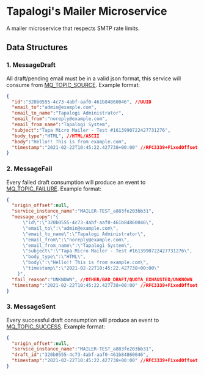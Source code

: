 # Tapalogi's Mailer Microservice

A mailer microservice that respects SMTP rate limits.

## Data Structures

### 1. MessageDraft

All draft/pending email must be in a valid json format, this service will consume from [MQ_TOPIC_SOURCE](https://github.com/Tapalogi/tapa-micro-mailer/blob/4ad9a630b660bff4a1e189bc4d84cfbaf58311d3/example/local.env#L3). Example format:

```json
{
  "id":"320b0555-4c73-4abf-aaf0-461b84860046", //UUID
  "email_to":"admin@example.com",
  "email_to_name":"Tapalogi Administrator",
  "email_from":"noreply@example.com",
  "email_from_name":"Tapalogi System",
  "subject":"Tapa Micro Mailer - Test #1613990722427731276",
  "body_type":"HTML", //HTML/ASCII
  "body":"Hello!! This is from example.com",
  "timestamp":"2021-02-22T10:45:22.427738+00:00" //RFC3339+FixedOffset
}
```

### 2. MessageFail

Every failed draft consumption will produce an event to [MQ_TOPIC_FAILURE](https://github.com/Tapalogi/tapa-micro-mailer/blob/4ad9a630b660bff4a1e189bc4d84cfbaf58311d3/example/local.env#L4). Example format:

```json
{
  "origin_offset":null,
  "service_instance_name":"MAILER-TEST_a883fe203bb31",
  "message_copy":"{
      \"id\":\"320b0555-4c73-4abf-aaf0-461b84860046\",
      \"email_to\":\"admin@example.com\",
      \"email_to_name\":\"Tapalogi Administrator\",
      \"email_from\":\"noreply@example.com\",
      \"email_from_name\":\"Tapalogi System\",
      \"subject\":\"Tapa Micro Mailer - Test #1613990722427731276\",
      \"body_type\":\"HTML\",
      \"body\":\"Hello!! This is from example.com\",
      \"timestamp\":\"2021-02-22T10:45:22.427738+00:00\"
    }",
  "fail_reason":"UNKNOWN", //OTHER/BAD_DRAFT/QUOTA_EXHAUSTED/UNKNOWN
  "timestamp":"2021-02-22T10:45:22.427738+00:00" //RFC3339+FixedOffset
}
```

### 3. MessageSent

Every successful draft consumption will produce an event to [MQ_TOPIC_SUCCESS](https://github.com/Tapalogi/tapa-micro-mailer/blob/4ad9a630b660bff4a1e189bc4d84cfbaf58311d3/example/local.env#L5). Example format:

```json
{
  "origin_offset":null,
  "service_instance_name":"MAILER-TEST_a883fe203bb31",
  "draft_id":"320b0555-4c73-4abf-aaf0-461b84860046",
  "timestamp":"2021-02-22T10:45:22.427738+00:00" //RFC3339+FixedOffset
}
```
